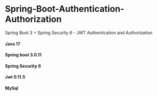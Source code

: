 # Spring-Boot-Authentication-Authorization
Spring Boot 3 + Spring Security 6 - JWT Authentication and Authorization

<h4>Java 17</h4>
<h4>Spring boot 3.0.11</h4>
<h4>Spring Security 6</h4>
<h4>Jwt 0.11.5</h4>
<h4>MySql</h4>
